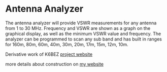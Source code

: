 
# Antenna Analyzer

The antenna analyzer will provide VSWR measurements for any antenna from 1 to 30 MHz. 
Frequency and VSWR are shown as a graph on the graphical display, as well as the minimum 
VSWR value and frequency.
The analyzer can be programmed to scan any sub band and has built in ranges for 160m, 80m, 60m, 40m, 30m, 20m, 17m, 15m, 12m, 10m. 

Derivative work of K6BEZ [project website](http://www.360workbench.com/) 

more details about construction on [my website](http://idoroseman.com/?p=841)